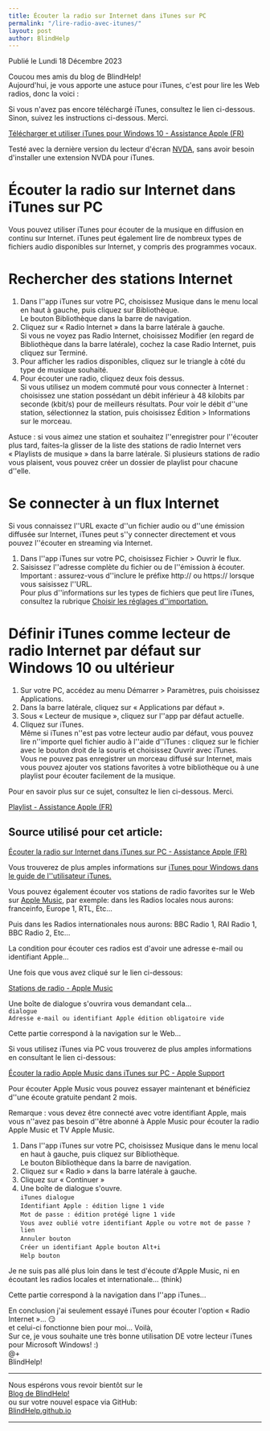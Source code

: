 ```yaml
---
title: Écouter la radio sur Internet dans iTunes sur PC
permalink: "/lire-radio-avec-itunes/"
layout: post
author: BlindHelp
---
```


<footer>Publié le Lundi 18 Décembre 2023</footer>


Coucou mes amis du blog de BlindHelp!    
Aujourd'hui, je vous apporte une astuce pour iTunes, c'est pour lire les Web radios, donc la voici :    

Si vous n'avez pas encore téléchargé iTunes, consultez le lien ci-dessous. Sinon, suivez les instructions ci-dessous. Merci.

[Télécharger et utiliser iTunes pour Windows 10 - Assistance Apple (FR)](https://support.apple.com/fr-fr/HT210384)

Testé avec la dernière version du lecteur d'écran [NVDA](https://www.nvaccess.org/), sans avoir besoin d'installer une extension NVDA pour iTunes.

# Écouter la radio sur Internet dans iTunes sur PC #

Vous pouvez utiliser iTunes pour écouter de la musique en diffusion en continu sur Internet. iTunes peut également lire de nombreux types de fichiers audio disponibles sur Internet, y compris des programmes vocaux.

# Rechercher des stations Internet #

1. Dans l''app iTunes  sur votre PC, choisissez Musique dans le menu local en haut à gauche, puis cliquez sur Bibliothèque.    
Le bouton Bibliothèque dans la barre de navigation.    
2. Cliquez sur « Radio Internet » dans la barre latérale à gauche.    
Si vous ne voyez pas Radio Internet, choisissez Modifier (en regard de Bibliothèque dans la barre latérale), cochez la case Radio Internet, puis cliquez sur Terminé.    
3. Pour afficher les radios disponibles, cliquez sur le triangle à côté du type de musique souhaité.    
4. Pour écouter une radio, cliquez deux fois dessus.    
Si vous utilisez un modem commuté pour vous connecter à Internet : choisissez une station possédant un débit inférieur à 48 kilobits par seconde (kbit/s) pour de meilleurs résultats. Pour voir le débit d''une station, sélectionnez la station, puis choisissez Édition > Informations sur le morceau.    

Astuce : si vous aimez une station et souhaitez l''enregistrer pour l''écouter plus tard, faites-la glisser de la liste des stations de radio Internet vers « Playlists de musique » dans la barre latérale. Si plusieurs stations de radio vous plaisent, vous pouvez créer un dossier de playlist pour chacune d''elle.

# Se connecter à un flux Internet #

Si vous connaissez l''URL exacte d''un fichier audio ou d''une émission diffusée sur Internet, iTunes peut s''y connecter directement et vous pouvez l''écouter en streaming via Internet.

1. Dans l''app iTunes  sur votre PC, choisissez Fichier > Ouvrir le flux.
2. Saisissez l''adresse complète du fichier ou de l''émission à écouter.    
Important : assurez-vous d''inclure le préfixe http:// ou https:// lorsque vous saisissez l''URL.    
Pour plus d''informations sur les types de fichiers que peut lire iTunes, consultez la rubrique [Choisir les réglages d''importation.](https://support.apple.com/fr-fr/guide/itunes/itns2965/12.12/windows/10)    

# Définir iTunes comme lecteur de radio Internet par défaut sur Windows 10 ou ultérieur #

1. Sur votre PC, accédez au menu Démarrer > Paramètres, puis choisissez Applications.
2. Dans la barre latérale, cliquez sur « Applications par défaut ».
3. Sous « Lecteur de musique », cliquez sur l''app par défaut actuelle.
4. Cliquez sur iTunes.    
Même si iTunes n''est pas votre lecteur audio par défaut, vous pouvez lire n''importe quel fichier audio à l''aide d''iTunes : cliquez sur le fichier avec le bouton droit de la souris et choisissez Ouvrir avec iTunes.    
Vous ne pouvez pas enregistrer un morceau diffusé sur Internet, mais vous pouvez ajouter vos stations favorites à votre bibliothèque ou à une playlist pour écouter facilement de la musique.    

Pour en savoir plus sur ce sujet, consultez le lien ci-dessous. Merci.

[Playlist - Assistance Apple (FR)](https://support.apple.com/fr-fr/guide/itunes/aside/glos9d34e928/12.12/windows/10)

## Source utilisé pour cet article: ##

[Écouter la radio sur Internet dans iTunes sur PC - Assistance Apple (FR)](https://support.apple.com/fr-fr/guide/itunes/itns2946/windows)

Vous trouverez de plus amples informations sur [iTunes pour Windows dans le guide de l''utilisateur iTunes.](https://support.apple.com/fr-fr/guide/itunes/welcome/windows)

Vous pouvez également écouter vos stations de radio favorites sur le Web sur [Apple Music](https://music.apple.com/fr/radio), par exemple: dans les Radios locales nous aurons: franceinfo, Europe 1, RTL, Etc...

Puis dans les Radios internationales nous aurons: BBC Radio 1, RAI Radio 1, BBC Radio 2, Etc...

La condition pour écouter ces radios est d'avoir une adresse e-mail ou identifiant Apple...

Une fois que vous avez cliqué sur le lien ci-dessous:

[Stations de radio - Apple Music](https://music.apple.com/fr/radio)

Une boîte de dialogue s'ouvrira vous demandant cela...    
`dialogue`    
`Adresse e-mail ou identifiant Apple édition obligatoire vide`    

Cette partie correspond à la navigation sur le Web...

Si vous utilisez iTunes via PC vous trouverez de plus amples informations en consultant le lien ci-dessous:

[Écouter la radio Apple Music dans iTunes sur PC - Apple Support](https://support.apple.com/fr-fr/guide/itunes/itns4cc11d69/windows)

Pour écouter Apple Music vous pouvez essayer maintenant et bénéficiez d''une écoute gratuite pendant 2 mois.

Remarque : vous devez être connecté avec votre identifiant Apple, mais vous n''avez pas besoin d''être abonné à Apple Music pour écouter la radio Apple Music et TV Apple Music.

1. Dans l''app iTunes  sur votre PC, choisissez Musique dans le menu local en haut à gauche, puis cliquez sur Bibliothèque.    
Le bouton Bibliothèque dans la barre de navigation.    
2. Cliquez sur « Radio » dans la barre latérale à gauche.    
3. Cliquez sur « Continuer »    
4. Une boîte de dialogue s'ouvre.    
`iTunes dialogue`    
`Identifiant Apple : édition ligne 1 vide`    
`Mot de passe : édition protégé ligne 1 vide`    
`Vous avez oublié votre identifiant Apple ou votre mot de passe ? lien`    
`Annuler bouton`    
`Créer un identifiant Apple bouton Alt+i`    
`Help bouton`    

Je ne suis pas allé plus loin  dans le test d'écoute d'Apple Music, ni en écoutant les radios locales et internationale... (think)

Cette partie correspond à la navigation dans l''app iTunes...

En conclusion j'ai seulement essayé iTunes pour écouter l'option « Radio Internet »... 😏    
et celui-ci fonctionne bien pour moi...
Voilà,    
Sur ce, je vous souhaite une très bonne utilisation DE votre lecteur iTunes pour Microsoft Windows! :)    
@+    
BlindHelp!    

---

Nous espérons vous revoir bientôt sur le      
[Blog de BlindHelp!](http://blindhelp.blogspot.fr/)                    
ou sur  votre nouvel espace via GitHub:                     
[BlindHelp.github.io](https://blindhelp.github.io)                    

---